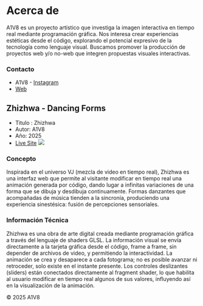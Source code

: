 # Acerca de
A1V8 es un proyecto artístico que investiga la imagen interactiva en tiempo real mediante programación gráfica. Nos interesa crear experiencias estéticas desde el código, explorando el potencial expresivo de la tecnología como lenguaje visual. Buscamos promover la producción de proyectos web y/o no-web que integren propuestas visuales interactivas.


### Contacto
- A1V8 - [Instagram](https://www.instagram.com/a1v8visu/)
- [Web](https://a1v8.onrender.com/)


## Zhizhwa - Dancing Forms

- Tìtulo : Zhizhwa
- Autor: A1V8
- Año: 2025
- [Live Site](https://a1v8.onrender.com/)
![](./images/SantiQ5.jpg)



### Concepto
Inspirada en el universo VJ (mezcla de video en tiempo real), Zhizhwa es una interfaz web que permite al visitante modificar en tiempo real una animación generada por código, dando lugar a infinitas variaciones de una forma que se dibuja y desdibuja continuamente. Formas danzantes que acompañadas de música tienden a la sincronía, produciendo una experiencia sinestésica: fusión de percepciones sensoriales.

### Información Técnica
Zhizhwa es una obra de arte digital creada mediante programación gráfica a través del lenguaje de shaders GLSL. La información visual se envía directamente a la tarjeta gráfica desde el código, frame a frame, sin depender de archivos de video, y permitiendo la interactividad. La animación se crea y desaparece a cada fotograma; no es posible avanzar ni retroceder, solo existe en el instante presente. Los controles deslizantes (sliders) están conectados directamente al fragment shader, lo que habilita al usuario modificar en tiempo real algunos de sus valores, influyendo así en la visualización de la animación.


© 2025 A1V8
